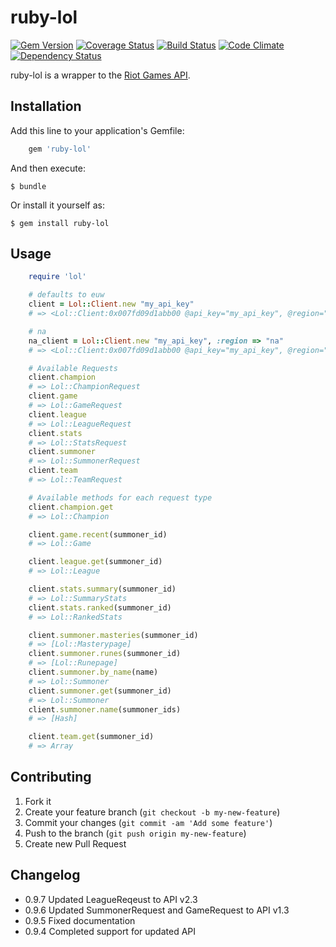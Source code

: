 # ruby-lol
[![Gem Version](https://badge.fury.io/rb/ruby-lol.png)](http://badge.fury.io/rb/ruby-lol) [![Coverage Status](https://coveralls.io/repos/mikamai/ruby-lol/badge.png)](https://coveralls.io/r/mikamai/ruby-lol) [![Build Status](https://travis-ci.org/mikamai/ruby-lol.png?branch=master)](https://travis-ci.org/mikamai/ruby-lol) [![Code Climate](https://codeclimate.com/repos/52a9908c56b102320a0166a4/badges/7e5d4ea4fe9e562f8e4d/gpa.png)](https://codeclimate.com/repos/52a9908c56b102320a0166a4/feed) [![Dependency Status](https://gemnasium.com/mikamai/ruby-lol.png)](https://gemnasium.com/mikamai/ruby-lol)


ruby-lol is a wrapper to the [Riot Games API](https://developer.riotgames.com).

## Installation

Add this line to your application's Gemfile:

```ruby
    gem 'ruby-lol'
```

And then execute:

    $ bundle

Or install it yourself as:

    $ gem install ruby-lol

## Usage

```ruby
    require 'lol'

    # defaults to euw
    client = Lol::Client.new "my_api_key"
    # => <Lol::Client:0x007fd09d1abb00 @api_key="my_api_key", @region="euw">

    # na
    na_client = Lol::Client.new "my_api_key", :region => "na"
    # => <Lol::Client:0x007fd09d1abb00 @api_key="my_api_key", @region="na">

    # Available Requests
    client.champion
    # => Lol::ChampionRequest
    client.game
    # => Lol::GameRequest
    client.league
    # => Lol::LeagueRequest
    client.stats
    # => Lol::StatsRequest
    client.summoner
    # => Lol::SummonerRequest
    client.team
    # => Lol::TeamRequest

    # Available methods for each request type
    client.champion.get
    # => Lol::Champion

    client.game.recent(summoner_id)
    # => Lol::Game

    client.league.get(summoner_id)
    # => Lol::League

    client.stats.summary(summoner_id)
    # => Lol::SummaryStats
    client.stats.ranked(summoner_id)
    # => Lol::RankedStats

    client.summoner.masteries(summoner_id)
    # => [Lol::Masterypage]
    client.summoner.runes(summoner_id)
    # => [Lol::Runepage]
    client.summoner.by_name(name)
    # => Lol::Summoner
    client.summoner.get(summoner_id)
    # => Lol::Summoner
    client.summoner.name(summoner_ids)
    # => [Hash]

    client.team.get(summoner_id)
    # => Array
```

## Contributing

1. Fork it
2. Create your feature branch (`git checkout -b my-new-feature`)
3. Commit your changes (`git commit -am 'Add some feature'`)
4. Push to the branch (`git push origin my-new-feature`)
5. Create new Pull Request

## Changelog

 - 0.9.7 Updated LeagueReqeust to API v2.3
 - 0.9.6 Updated SummonerRequest and GameRequest to API v1.3
 - 0.9.5 Fixed documentation
 - 0.9.4 Completed support for updated API
